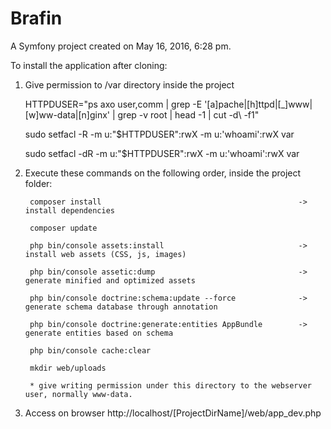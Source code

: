 Brafin
======

A Symfony project created on May 16, 2016, 6:28 pm.

To install the application after cloning:

1) Give permission to /var directory inside the project

    HTTPDUSER="ps axo user,comm | grep -E '[a]pache|[h]ttpd|[_]www|[w]ww-data|[n]ginx' | grep -v root | head -1 | cut -d\  -f1"

    sudo setfacl -R -m u:"$HTTPDUSER":rwX -m u:'whoami':rwX var

    sudo setfacl -dR -m u:"$HTTPDUSER":rwX -m u:'whoami':rwX var

2) Execute these commands on the following order, inside the project folder:

        composer install                                            -> install dependencies
        
        composer update         
        
        php bin/console assets:install                              -> install web assets (CSS, js, images)
        
        php bin/console assetic:dump                                -> generate minified and optimized assets
        
        php bin/console doctrine:schema:update --force              -> generate schema database through annotation
        
        php bin/console doctrine:generate:entities AppBundle        -> generate entities based on schema
        
        php bin/console cache:clear
        
        mkdir web/uploads 
        
        * give writing permission under this directory to the webserver user, normally www-data.


3) Access on browser http://localhost/[ProjectDirName]/web/app_dev.php
